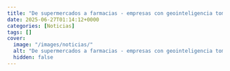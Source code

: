 ```yaml
---
title: "De supermercados a farmacias - empresas con geointeligencia toman la delantera"
date: 2025-06-27T01:14:12+0000
categories: [Noticias]
tags: []
cover:
  image: "/images/noticias/"
  alt: "De supermercados a farmacias - empresas con geointeligencia toman la delantera"
  hidden: false
---
```



